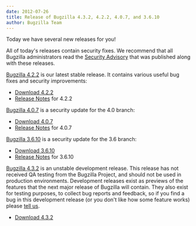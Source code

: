 ```yaml
---
date: 2012-07-26
title: Release of Bugzilla 4.3.2, 4.2.2, 4.0.7, and 3.6.10
author: Bugzilla Team
---
```


Today we have several new releases for you!

All of today's releases contain security fixes. We recommend that all Bugzilla administrators read the [Security Advisory](/security/3.6.9/) that was published along with these releases.

[Bugzilla 4.2.2](/releases/4.2.2/) is our latest stable release. It contains various useful bug fixes and security improvements:

*   [Download 4.2.2](/download/#v42)
*   [Release Notes](/releases/4.2.2/) for 4.2.2

[Bugzilla 4.0.7](/releases/4.0.7/) is a security update for the 4.0 branch:

*   [Download 4.0.7](/download/#v40)
*   [Release Notes](/releases/4.0.7/) for 4.0.7

[Bugzilla 3.6.10](/releases/3.6.10/) is a security update for the 3.6 branch:

*   [Download 3.6.10](/download/#v36)
*   [Release Notes](/releases/3.6.10/) for 3.6.10

[Bugzilla 4.3.2](/releases/4.4/) is an unstable development release. This release has not received QA testing from the Bugzilla Project, and should not be used in production environments. Development releases exist as previews of the features that the next major release of Bugzilla will contain. They also exist for testing purposes, to collect bug reports and feedback, so if you find a bug in this development release (or you don't like how some feature works) please [tell us](/developers/reporting_bugs.html).

*   [Download 4.3.2](/download/#v44)

